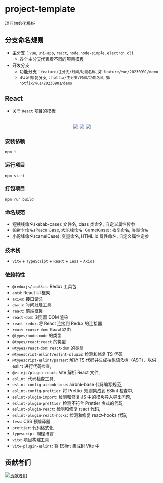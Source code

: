 # project-template

项目初始化模板

## 分支命名规则

- 主分支：`vue`, `uni-app`, `react`, `node`, `node-simple`, `electron`, `cli`
  - 各个主分支代表着不同的项目模板
- 开发分支
  - 功能分支：`feature/主分支/时间/功能名称`, 如 `feature/vue/20230901/demo`
  - BUG 修复分支：`hotfix/主分支/时间/功能名称`, 如 `hotfix/vue/20230901/demo`

## React

- 关于 `React` 项目的模板

<h2 align="center">
  <a href="https://gitee.com/biaovorg/project-template/tree/react"><img src="https://img.shields.io/badge/version-v1.0.24-blue" /></a>
  <a href="https://gitee.com/biaovorg/project-template/blob/react/LICENSE"><img src="https://img.shields.io/badge/license-MIT-green" /></a>
  <a href="https://gitee.com/biaovorg/project-template/blob/react/.eslintrc.js"><img src="https://img.shields.io/badge/eslint-prettier-blue?logo=eslint" /></a>
</h2>

### 安装依赖

```Basic
npm i
```

### 运行项目

```Basic
npm start
```

### 打包项目

```Basic
npm run build
```

### 命名规范

- 短横线命名(kebab-case): 文件名, class 类命名, 自定义属性传参
- 帕斯卡命名(PascalCase, 大驼峰命名: CamelCase): 枚举命名, 类型命名
- 小驼峰命名(camelCase): 变量命名, HTML id 属性命名, 自定义属性定参

### 技术栈

- `Vite` + `TypeScript` + `React` + `Less` + `Axios`

### 依赖特性

- `@reduxjs/toolkit`: Redux 工具包
- `antd`: React UI 框架
- `axios`: 接口请求
- `dayjs`: 时间处理工具
- `react`: 前端框架
- `react-dom`: 浏览器 DOM 渲染
- `react-redux`: 将 React 连接到 Redux 的连接器
- `react-router-dom`: React 路由
- `@types/node`: `node` 的类型
- `@types/react`: `react` 的类型
- `@types/react-dom`: `react-dom` 的类型
- `@typescript-eslint/eslint-plugin`: 检测和修复 TS 代码,
- `@typescript-eslint/parser`: 解析 TS 代码并生成抽象语法树（AST），以供 eslint 进行代码检查,
- `@vitejs/plugin-react`: Vite 解析 React 文件,
- `eslint`: 代码检查工具,
- `eslint-config-airbnb-base`: airbnb-base 代码编写规范,
- `eslint-config-prettier`: 将 Prettier 规则集成到 ESlint 检查中,
- `eslint-plugin-import`: 检测和修复 JS 中的模块导入导出问题,
- `eslint-plugin-prettier`: 检测不符合 Prettier 格式的代码,
- `eslint-plugin-react`: 检测和修复 react 代码,
- `eslint-plugin-react-hooks`: 检测和修复 react-hooks 代码,
- `less`: CSS 预编译器
- `prettier`: 代码格式化
- `typescript`: 编程语言
- `vite`: 项目构建工具
- `vite-plugin-eslint`: 将 ESlint 集成到 Vite 中

## 贡献者们

[![贡献者们](https://contrib.rocks/image?repo=biaov/project-template)](https://github.com/biaov/project-template/graphs/contributors)
